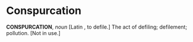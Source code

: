 # Conspurcation

**CONSPURCATION**, _noun_ \[Latin , to defile.\] The act of defiling; defilement; pollution. \[Not in use.\]